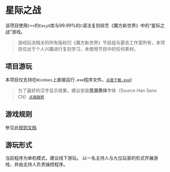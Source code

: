 # 星际之战

该项目使用`C++`的`EasyX`库与99.99%的`C`语法复刻综艺《魔方新世界》中的“星际之战”游戏。

> 游戏玩法相关的所有版权归《魔方新世界》节目组与晏吉工作室所有，本项目仅出于个人兴趣进行复刻学习，未使用节目中的任何素材。

## 项目游玩

本项目仅支持在`Windoes`上直接运行`.exe`程序文件。[`点我下载.exe`](https://github.com/Lancezer/StarWar/releases))

> 为了最好的汉字显示效果，建议安装**思源黑体**字体（Source Han Sans CN）[`点我跳转`](https://github.com/adobe-fonts/source-han-sans)

## 游戏规则

参见此[规则文档](./StarWar/Documents/GameRules.md)

## 游玩形式

当前程序为单机模式，建议线下游玩。
以一名主持人与九位玩家的形式开展游戏，并由主持人负责操控程序。
